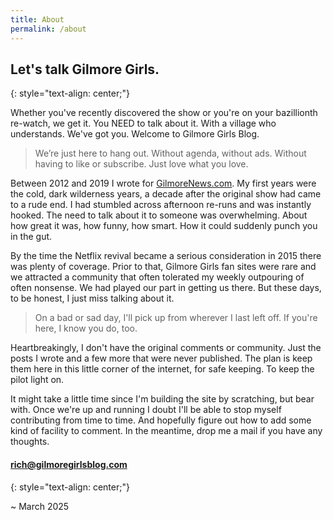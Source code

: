 ```yaml
---
title: About
permalink: /about
---
```


## Let's talk Gilmore Girls.  
{: style="text-align: center;"}

Whether you've recently discovered the show or you're on your bazillionth re-watch, we get it.  You NEED to talk about it.  With a village who understands.  We've got you.  Welcome to Gilmore Girls Blog.   

> We’re just here to hang out. Without agenda, without ads. Without having to like or subscribe. Just love what you love.   

Between 2012 and 2019 I wrote for [GilmoreNews.com](https://web.archive.org/web/20170526234405/http://www.gilmorenews.com/2014/07/22/best-gilmore-trivia-ever/).  My first years were the cold, dark wilderness years, a decade after the original show had came to a rude end.  I had stumbled across afternoon re-runs and was instantly hooked.  The need to talk about it to someone was overwhelming.  About how great it was, how funny, how smart.  How it could suddenly punch you in the gut. 

By the time the Netflix revival became a serious consideration in 2015 there was plenty of coverage.  Prior to that, Gilmore Girls fan sites were rare and we attracted a community that often tolerated my weekly outpouring of often nonsense.  We had played our part in getting us there.  But these days, to be honest, I just miss talking about it.  

> On a bad or sad day, I'll pick up from wherever I last left off.  If you're here, I know you do, too.

Heartbreakingly, I don't have the original comments or community.  Just the posts I wrote and a few more that were never published.  The plan is keep them here in this little corner of the internet, for safe keeping.  To keep the pilot light on.  

It might take a little time since I'm building the site by scratching, but bear with.  Once we're up and running I doubt I'll be able to stop myself contributing from time to time.  And hopefully figure out how to add some kind of facility to comment.  In the meantime, drop me a mail if you have any thoughts.

#### [rich@gilmoregirlsblog.com](mailto:rich@gilmoregirlsblog.com)
{: style="text-align: center;"}

~ March 2025